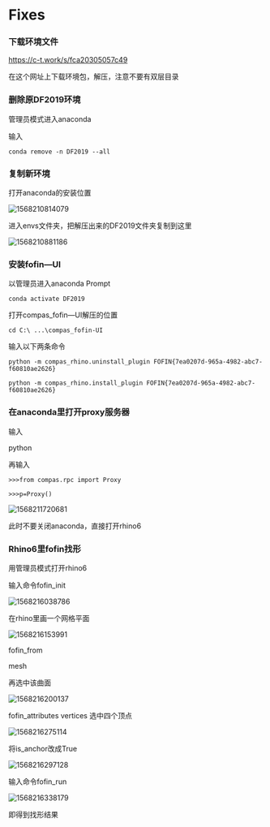 # Fixes

### 下载环境文件

https://c-t.work/s/fca20305057c49

在这个网址上下载环境包，解压，注意不要有双层目录

### 删除原DF2019环境

管理员模式进入anaconda

输入

```
conda remove -n DF2019 --all
```

### 复制新环境

打开anaconda的安装位置

![1568210814079](Fixes.assets\1568210814079.png)

进入envs文件夹，把解压出来的DF2019文件夹复制到这里

![1568210881186](Fixes.assets\1568210881186.png)

### 安装fofin—UI

以管理员进入anaconda Prompt

```
conda activate DF2019
```

打开compas_fofin—UI解压的位置

```
cd C:\ ...\compas_fofin-UI
```

输入以下两条命令

```
python -m compas_rhino.uninstall_plugin FOFIN{7ea0207d-965a-4982-abc7-f60810ae2626}
```

```
python -m compas_rhino.install_plugin FOFIN{7ea0207d-965a-4982-abc7-f60810ae2626}
```

### 在anaconda里打开proxy服务器

输入

python

再输入

```
>>>from compas.rpc import Proxy
```

```
>>>p=Proxy()
```

![1568211720681](Fixes.assets\1568211720681.png)

此时不要关闭anaconda，直接打开rhino6

### Rhino6里fofin找形

用管理员模式打开rhino6

输入命令fofin_init

![1568216038786](Fixes.assets\1568216038786.png)

在rhino里画一个网格平面

![1568216153991](Fixes.assets\1568216153991.png)

fofin_from

mesh

再选中该曲面

![1568216200137](Fixes.assets\1568216200137.png)

fofin_attributes     vertices    选中四个顶点

![1568216275114](Fixes.assets\1568216275114.png)

将is_anchor改成True

![1568216297128](Fixes.assets\1568216297128.png)

输入命令fofin_run

![1568216338179](Fixes.assets\1568216338179.png)

即得到找形结果

